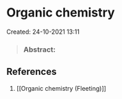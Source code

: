 # Organic chemistry
Created: 24-10-2021 13:11

> ### **Abstract:**

## References
1. [[Organic chemistry (Fleeting)]]